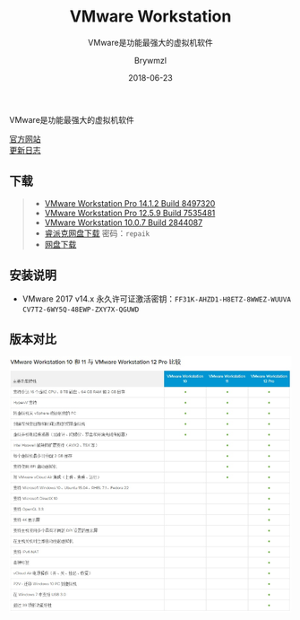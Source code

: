 ﻿---
layout:     post
title:      VMware Workstation
subtitle:   VMware是功能最强大的虚拟机软件
date:       2018-06-23
author:     Brywmzl
header-img: img/VMware/bg.jpg
catalog: true
tags:
    - VMware Workstation
---
VMware是功能最强大的虚拟机软件

<!--more-->

[官方网站](http://www.vmware.com)  
[更新日志](https://docs.vmware.com/en/VMware-Workstation-Pro/14/rn/workstation-1411-release-notes.html)  

## 下载
>- [VMware Workstation Pro 14.1.2 Build 8497320](http://download3.vmware.com/software/wkst/file/VMware-workstation-full-14.1.2-8497320.exe)
>- [VMware Workstation Pro 12.5.9 Build 7535481](https://download3.vmware.com/software/wkst/file/VMware-workstation-full-12.5.9-7535481.exe)
>- [VMware Workstation 10.0.7 Build 2844087](https://download3.vmware.com/software/wkst/file/VMware-workstation-full-10.0.7-2844087.exe)
>- [睿派克网盘下载](https://eyun.baidu.com/s/3jI8WaBc) 密码：`repaik`
>- [网盘下载](https://pan.baidu.com/s/1PStHkznUpYCoj8lyBeo0OQ)  

## 安装说明
* VMware 2017 v14.x 永久许可证激活密钥：`FF31K-AHZD1-H8ETZ-8WWEZ-WUUVA CV7T2-6WY5Q-48EWP-ZXY7X-QGUWD`

## 版本对比
![](https://github.com/Brywmzl/Brywmzl.github.io/raw/master/img/VMware/vmware10.11.12.jpg)  